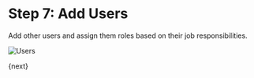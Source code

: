 <!-- add-breadcrumbs -->
# Step 7: Add Users

Add other users and assign them roles based on their job responsibilities.

<img alt="Users" class="screenshot" src="/docs/assets/img/setup-wizard/step-6.png">

{next}
